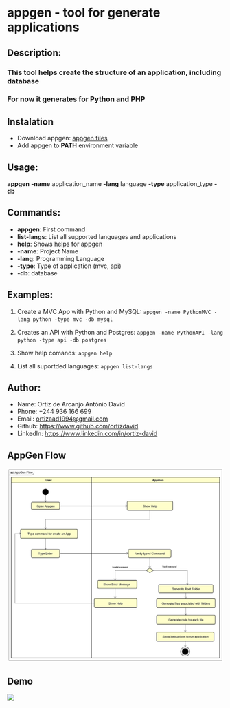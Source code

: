 # appgen - tool for generate applications

## Description:
### This tool helps create the structure of an application, including database
### For now it generates for Python and PHP


## Instalation

- Download appgen: [appgen files](https://github.com/ortizdavid/appgen-files)
- Add appgen to **PATH** environment variable


## Usage:

**appgen** **-name** application_name **-lang** language **-type** application_type **-db** <database>

##  Commands:
- **appgen**:     First command
- **list-langs**: List all supported languages and applications
- **help**:       Shows helps for appgen
- **-name**:      Project Name
- **-lang**:      Programming Language
- **-type**:      Type of application (mvc, api)
- **-db**:        database 

## Examples:

1. Create a MVC App with Python and MySQL:
    ``
    appgen -name PythonMVC -lang python -type mvc -db mysql 
    ``

2. Creates an API with Python and Postgres:
    ``
    appgen -name PythonAPI -lang python -type api -db postgres    
    `` 

3. Show help comands:
    ``
    appgen help 
    ``   

4. List all suportded languages:
    ``
    appgen list-langs 
    ``                                                      

## Author:
- Name:         Ortiz de Arcanjo António David
- Phone:        +244 936 166 699
- Email:        ortizaad1994@gmail.com
- Github:       https://www.github.com/ortizdavid
- LinkedIn:     https://www.linkedin.com/in/ortiz-david


## AppGen Flow

<img src="AppGen Flow.jpg">


## Demo

<img src="AppGen-API.gif">

